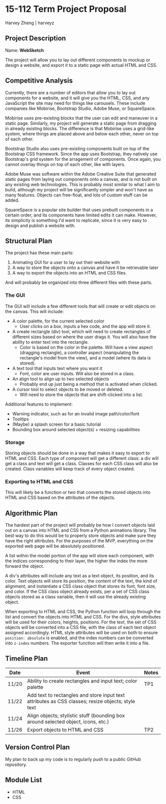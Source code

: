 # 15-112 Term Project Proposal
Harvey Zheng | harveyz

## Project Description

Name: **WebSketch**

The project will allow you to lay out different components to mockup or design a website, and export it to a static page with actual HTML and CSS.

## Competitive Analysis
Currently, there are a number of editors that allow you to lay out components for a website, and it will give you the HTML, CSS, and any JavaScript the site may need for things like carousels. These include companies like Mobirise, Bootstrap Studio, Adobe Muse, or SquareSpace.

Mobirise uses pre-existing blocks that the user can edit and maneuver in a static page. Similarly, my project will generate a static page from dragging in already existing blocks. The difference is that Mobirise uses a grid-like system, where things are placed above and below each other, never on top of each other.

Bootstrap Studio also uses pre-existing components built on top of the Bootstrap CSS framework. Since the app uses Bootstrap, they natively use Bootstrap's grid system for the arragement of components. Once again, you cannot overlay things on top of each other, like with layers.

Adobe Muse was software within the Adobe Creative Suite that generated static pages from laying out components onto a canvas, and is not built on any existing web technologies. This is probably most similar to what I aim to build, although my project will be significantly simpler and won't have as many features. Objects can free-float, and lots of custom stuff can be added.

SquareSpace is a popular site builder that uses prebuilt components in a certain order, and its components have limited edits it can make. However, its simplicity is something I'd want to replicate, since it is very easy to design and publish a website with.


## Structural Plan
The project has these main parts: 
1. Animating GUI for a user to lay out their website with
2. A way to store the objects onto a canvas and have it be retrievable later
3. A way to export the objects into an HTML and CSS files.

And will probably be organized into three different files with these parts.

### The GUI
The GUI will include a few different tools that will create or edit objects on the canvas. This will include:
* A color palette, for the current selected color
  * User clicks on a box, inputs a hex code, and the app will store it.
* A create rectangle (div) tool, which will need to create rectangles of different sizes based on where the user drags it. You will also have the ability to enter text into the rectangle.
  * Color is based on the color in the palette. Will have a view aspect (dragging rectangle), a controller aspect (manipulating the rectangle's model from the view), and a model (where its data is stored).
* A text tool that inputs text where you want it
  * Font, color are user inputs. Will also be stored in a class.
* An align tool to align up to two selected objects
  * Probably end up just being a method that is activated when clicked.
* A cursor tool to select objects to be moved or deleted.
  * Will need to store the objects that are shift-clicked into a list.

Additional features to implement:
* Warning indicator, such as for an invalid image path/color/font
* Tooltips
* (Maybe) a splash screen for a basic tutorial
* Bounding box around selected object(s) + resizing capabilities

### Storage
Storing objects should be done in a way that makes it easy to export to HTML and CSS. Each type of component will get a different class: a div will get a class and text will get a class. Classes for each CSS class will also be created. Class variables will keep track of every object created.

### Exporting to HTML and CSS
This will likely be a function or two that converts the stored objects into HTML and CSS based on the attributes of the objects.


## Algorithmic Plan
The hardest part of the project will probably be how I convert objects laid out on a canvas into HTML and CSS from a Python animations library. The best way to do this would be to properly store objects and make sure they have the right attributes. For the purposes of the MVP, everything on the exported web page will be absolutely positioned.

A list within the model portion of the app will store each component, with the indices corresponding to their layer, the higher the index the more forward the object. 

A div's attributes will include any text as a text object, its position, and its color. Text objects will store its position, the content of the text, the kind of alignment, and instantiate a CSS class object that stores its font, font size, and color. If the CSS class object already exists, per a set of CSS class objects stored as a class variable, then it will use the already existing object.

When exporting to HTML and CSS, the Python function will loop through the list and convert the objects into HTML and CSS. For the divs, style attributes will be used for their colors, heights, positions. For the text, the set of CSS objects will be converted into a CSS file, with the class of each text object assigned accordingly. HTML style attributes will be used on both to ensure `position: absolute` is enabled, and the index numbers can be converted into `z-index` numbers. The exporter function will then write it into a file.

## Timeline Plan
| Date  | Event | Notes |
| ----  | ----- | --- |
| 11/20 | Ability to create rectangles and input text; color palette | TP1
| 11/22 | Add text to rectangles and store input text attributes as CSS classes; resize objects; style text|
| 11/24 | Align objects; stylistic stuff (bounding box around selected object, icons, etc.) |
| 11/26 | Export objects to HTML and CSS | TP2 |


## Version Control Plan
My plan to back up my code is to regularly push to a public GitHub repository.

## Module List
* HTML
* CSS
